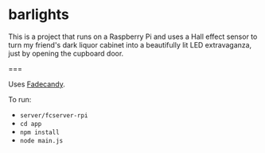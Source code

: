 # barlights

This is a project that runs on a Raspberry Pi and uses a Hall effect sensor to turn my friend's dark liquor cabinet into a beautifully lit LED extravaganza, just by opening the cupboard door.

===

Uses [Fadecandy](https://github.com/scanlime/fadecandy).

To run:

- `server/fcserver-rpi`
- `cd app`
- `npm install`
- `node main.js`
